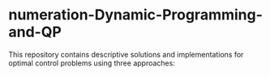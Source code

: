 # numeration-Dynamic-Programming-and-QP
This repository contains descriptive solutions and implementations for optimal control problems using three approaches:
